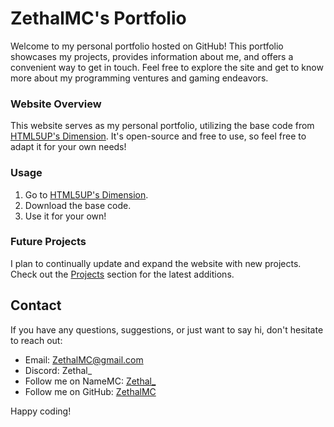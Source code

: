 # ZethalMC's Portfolio

Welcome to my personal portfolio hosted on GitHub! This portfolio showcases my projects, provides information about me, and offers a convenient way to get in touch. Feel free to explore the site and get to know more about my programming ventures and gaming endeavors.


### Website Overview

This website serves as my personal portfolio, utilizing the base code from [HTML5UP's Dimension](https://html5up.net/dimension). It's open-source and free to use, so feel free to adapt it for your own needs!

### Usage

1. Go to [HTML5UP's Dimension](https://html5up.net/dimension).
2. Download the base code.
3. Use it for your own!

### Future Projects

I plan to continually update and expand the website with new projects. Check out the [Projects](https://www.zethalmc.com/#projects) section for the latest additions.

## Contact

If you have any questions, suggestions, or just want to say hi, don't hesitate to reach out:

- Email: [ZethalMC@gmail.com](mailto:ZethalMC@gmail.com)
- Discord: Zethal_
- Follow me on NameMC: [Zethal_](https://nl.namemc.com/profile/Zethal_.1)
- Follow me on GitHub: [ZethalMC](https://github.com/ZethalMC)

Happy coding!
